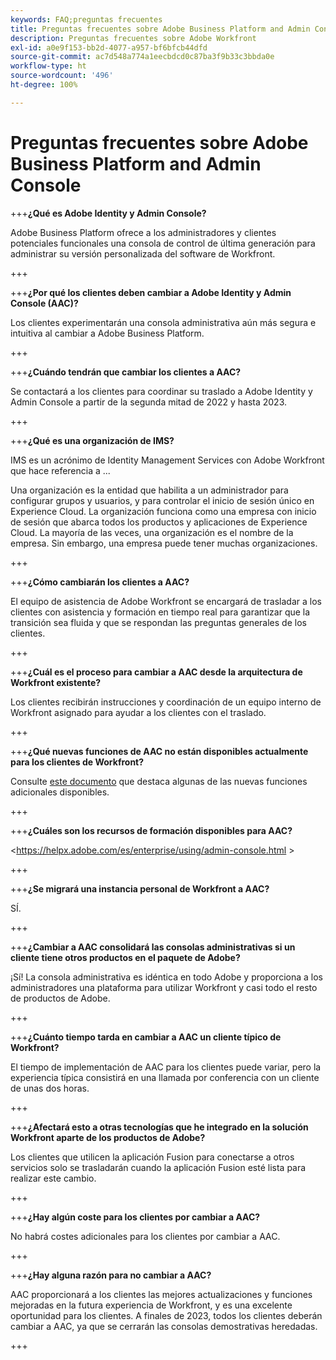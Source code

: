 ```yaml
---
keywords: FAQ;preguntas frecuentes
title: Preguntas frecuentes sobre Adobe Business Platform and Admin Console
description: Preguntas frecuentes sobre Adobe Workfront
exl-id: a0e9f153-bb2d-4077-a957-bf6bfcb44dfd
source-git-commit: ac7d548a774a1eecbdcd0c87ba3f9b33c3bbda0e
workflow-type: ht
source-wordcount: '496'
ht-degree: 100%

---
```


# Preguntas frecuentes sobre Adobe Business Platform and Admin Console

+++**¿Qué es Adobe Identity y Admin Console?**

Adobe Business Platform ofrece a los administradores y clientes potenciales funcionales una consola de control de última generación para administrar su versión personalizada del software de Workfront.

+++

+++**¿Por qué los clientes deben cambiar a Adobe Identity y Admin Console (AAC)?**

Los clientes experimentarán una consola administrativa aún más segura e intuitiva al cambiar a Adobe Business Platform.

+++

+++**¿Cuándo tendrán que cambiar los clientes a AAC?**

Se contactará a los clientes para coordinar su traslado a Adobe Identity y Admin Console a partir de la segunda mitad de 2022 y hasta 2023.

+++

+++**¿Qué es una organización de IMS?**

IMS es un acrónimo de Identity Management Services con Adobe Workfront que hace referencia a ...

Una organización es la entidad que habilita a un administrador para configurar grupos y usuarios, y para controlar el inicio de sesión único en Experience Cloud. La organización funciona como una empresa con inicio de sesión que abarca todos los productos y aplicaciones de Experience Cloud. La mayoría de las veces, una organización es el nombre de la empresa. Sin embargo, una empresa puede tener muchas organizaciones.

+++

+++**¿Cómo cambiarán los clientes a AAC?**

El equipo de asistencia de Adobe Workfront se encargará de trasladar a los clientes con asistencia y formación en tiempo real para garantizar que la transición sea fluida y que se respondan las preguntas generales de los clientes.

+++

+++**¿Cuál es el proceso para cambiar a AAC desde la arquitectura de Workfront existente?**

Los clientes recibirán instrucciones y coordinación de un equipo interno de Workfront asignado para ayudar a los clientes con el traslado.

+++

+++**¿Qué nuevas funciones de AAC no están disponibles actualmente para los clientes de Workfront?**

Consulte [este documento](overview.md) que destaca algunas de las nuevas funciones adicionales disponibles.

+++

+++**¿Cuáles son los recursos de formación disponibles para AAC?**

&lt;https://helpx.adobe.com/es/enterprise/using/admin-console.html >

+++

+++**¿Se migrará una instancia personal de Workfront a AAC?**

SÍ.

+++

+++**¿Cambiar a AAC consolidará las consolas administrativas si un cliente tiene otros productos en el paquete de Adobe?**

¡Sí! La consola administrativa es idéntica en todo Adobe y proporciona a los administradores una plataforma para utilizar Workfront y casi todo el resto de productos de Adobe.

+++

+++**¿Cuánto tiempo tarda en cambiar a AAC un cliente típico de Workfront?**

El tiempo de implementación de AAC para los clientes puede variar, pero la experiencia típica consistirá en una llamada por conferencia con un cliente de unas dos horas.

+++

+++**¿Afectará esto a otras tecnologías que he integrado en la solución Workfront aparte de los productos de Adobe?**

Los clientes que utilicen la aplicación Fusion para conectarse a otros servicios solo se trasladarán cuando la aplicación Fusion esté lista para realizar este cambio.

+++

+++**¿Hay algún coste para los clientes por cambiar a AAC?**

No habrá costes adicionales para los clientes por cambiar a AAC.

+++

+++**¿Hay alguna razón para no cambiar a AAC?**

AAC proporcionará a los clientes las mejores actualizaciones y funciones mejoradas en la futura experiencia de Workfront, y es una excelente oportunidad para los clientes. A finales de 2023, todos los clientes deberán cambiar a AAC, ya que se cerrarán las consolas demostrativas heredadas.

+++
